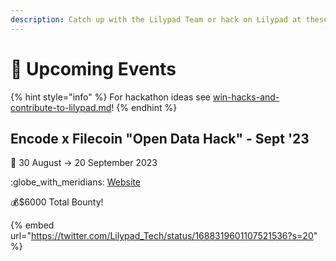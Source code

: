 ```yaml
---
description: Catch up with the Lilypad Team or hack on Lilypad at these events!
---
```


# 📅 Upcoming Events

{% hint style="info" %}
For hackathon ideas see [win-hacks-and-contribute-to-lilypad.md](lilypad-v1-testnet/win-hacks-and-contribute-to-lilypad.md "mention")!
{% endhint %}

## Encode x Filecoin "Open Data Hack" - Sept '23

:date: 30 August -> 20 September 2023

:globe\_with\_meridians: [Website](https://www.encode.club/open-data-hack)

:moneybag:$6000 Total Bounty!

{% embed url="https://twitter.com/Lilypad_Tech/status/1688319601107521536?s=20" %}

